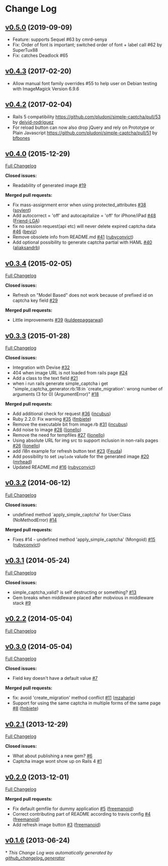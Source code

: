 # Change Log

## [v0.5.0](https://github.com/pludoni/simple-captcha/tree/v0.4.3) (2019-09-09)

- Feature: supports Sequel #63 by cmrd-senya
- Fix: Order of font is important; switched order of font + label call #62 by SuperTux88
- Fix: catches Deadlock #65

## [v0.4.3](https://github.com/pludoni/simple-captcha/tree/v0.4.3) (2017-02-20)

-  Allow manual font family overrides #55 to help user on Debian testing with ImageMagick Version 6.9.6

## [v0.4.2](https://github.com/pludoni/simple-captcha/tree/v0.4.2) (2017-02-04)

- Rails 5 compatibility https://github.com/pludoni/simple-captcha/pull/53 by [deivid-rodriguez](https://github.com/deivid-rodriguez)
- For reload button can now also drop jQuery and rely on Prototype or Plain Javascript https://github.com/pludoni/simple-captcha/pull/51 by [bfbones](https://github.com/bfbones)

## [v0.4.0](https://github.com/pludoni/simple-captcha/tree/v0.4.0) (2015-12-29)
[Full Changelog](https://github.com/pludoni/simple-captcha/compare/v0.3.4...v0.4.0)

**Closed issues:**

- Readability of generated image [\#19](https://github.com/pludoni/simple-captcha/issues/19)

**Merged pull requests:**

- Fix mass-assignment error when using protected\_attributes [\#38](https://github.com/pludoni/simple-captcha/pull/38) ([soylent](https://github.com/soylent))
- Add autocorrect = 'off' and autocapitalize = 'off' for iPhone/iPad [\#48](https://github.com/pludoni/simple-captcha/pull/48) ([Friend-LGA](https://github.com/Friend-LGA))
- fix no session request\(api etc\) will never delete expired captcha data [\#46](https://github.com/pludoni/simple-captcha/pull/46) ([beviz](https://github.com/beviz))
- Remove obsolete info from README.md [\#41](https://github.com/pludoni/simple-captcha/pull/41) ([rubyconvict](https://github.com/rubyconvict))
- Add optional possibility to generate captcha partial with HAML [\#40](https://github.com/pludoni/simple-captcha/pull/40) ([aliaksandrb](https://github.com/aliaksandrb))

## [v0.3.4](https://github.com/pludoni/simple-captcha/tree/v0.3.4) (2015-02-05)
[Full Changelog](https://github.com/pludoni/simple-captcha/compare/v0.3.3...v0.3.4)

**Closed issues:**

- Refresh on "Model Based" does not work because of prefixed id on captcha key field [\#29](https://github.com/pludoni/simple-captcha/issues/29)

**Merged pull requests:**

- Little improvements [\#39](https://github.com/pludoni/simple-captcha/pull/39) ([kuldeepaggarwal](https://github.com/kuldeepaggarwal))

## [v0.3.3](https://github.com/pludoni/simple-captcha/tree/v0.3.3) (2015-01-28)
[Full Changelog](https://github.com/pludoni/simple-captcha/compare/v0.3.2...v0.3.3)

**Closed issues:**

- Integration with Devise [\#32](https://github.com/pludoni/simple-captcha/issues/32)
- 404 when image URL is not loaded from rails page [\#24](https://github.com/pludoni/simple-captcha/issues/24)
- Add a class to the text field [\#21](https://github.com/pludoni/simple-captcha/issues/21)
- when i run rails generate simple\_captcha i get "simple\_captcha\_generator.rb:18:in `create\_migration': wrong number of arguments \(3 for 0\) \(ArgumentError\)" [\#18](https://github.com/pludoni/simple-captcha/issues/18)

**Merged pull requests:**

- Add additional check for request [\#36](https://github.com/pludoni/simple-captcha/pull/36) ([incubus](https://github.com/incubus))
- Ruby 2.2.0: Fix warning [\#35](https://github.com/pludoni/simple-captcha/pull/35) ([fmbiete](https://github.com/fmbiete))
- Remove the executable bit from image.rb [\#31](https://github.com/pludoni/simple-captcha/pull/31) ([incubus](https://github.com/incubus))
- Add noise to image [\#28](https://github.com/pludoni/simple-captcha/pull/28) ([lionello](https://github.com/lionello))
- Remove the need for tempfiles [\#27](https://github.com/pludoni/simple-captcha/pull/27) ([lionello](https://github.com/lionello))
- Using absolute URL for img src to support inclusion in non-rails pages [\#26](https://github.com/pludoni/simple-captcha/pull/26) ([lionello](https://github.com/lionello))
- add i18n example for refresh button text [\#23](https://github.com/pludoni/simple-captcha/pull/23) ([Feuda](https://github.com/Feuda))
- Add possibility to set `implode` valude for the generated image [\#20](https://github.com/pludoni/simple-captcha/pull/20) ([mrhead](https://github.com/mrhead))
- Updated README.md [\#16](https://github.com/pludoni/simple-captcha/pull/16) ([rubyconvict](https://github.com/rubyconvict))

## [v0.3.2](https://github.com/pludoni/simple-captcha/tree/v0.3.2) (2014-06-12)
[Full Changelog](https://github.com/pludoni/simple-captcha/compare/v0.3.1...v0.3.2)

**Closed issues:**

- undefined method `apply\_simple\_captcha' for User:Class \(NoMethodError\) [\#14](https://github.com/pludoni/simple-captcha/issues/14)

**Merged pull requests:**

- Fixes \#14 - undefined method 'apply\_simple\_captcha' \(Mongoid\) [\#15](https://github.com/pludoni/simple-captcha/pull/15) ([rubyconvict](https://github.com/rubyconvict))

## [v0.3.1](https://github.com/pludoni/simple-captcha/tree/v0.3.1) (2014-05-24)
[Full Changelog](https://github.com/pludoni/simple-captcha/compare/v0.2.2...v0.3.1)

**Closed issues:**

- simple\_captcha\_valid? is self destructing or something? [\#13](https://github.com/pludoni/simple-captcha/issues/13)
- Gem breaks when middleware placed after mobvious in middleware stack [\#9](https://github.com/pludoni/simple-captcha/issues/9)

## [v0.2.2](https://github.com/pludoni/simple-captcha/tree/v0.2.2) (2014-05-04)
[Full Changelog](https://github.com/pludoni/simple-captcha/compare/v0.3.0...v0.2.2)

## [v0.3.0](https://github.com/pludoni/simple-captcha/tree/v0.3.0) (2014-05-04)
[Full Changelog](https://github.com/pludoni/simple-captcha/compare/v0.2.1...v0.3.0)

**Closed issues:**

- Field key doesn't have a default value [\#7](https://github.com/pludoni/simple-captcha/issues/7)

**Merged pull requests:**

- fix: avoid 'create\_migration' method conflict [\#11](https://github.com/pludoni/simple-captcha/pull/11) ([mzaharie](https://github.com/mzaharie))
- Support for using the same captcha in multiple forms of the same page [\#8](https://github.com/pludoni/simple-captcha/pull/8) ([fmbiete](https://github.com/fmbiete))

## [v0.2.1](https://github.com/pludoni/simple-captcha/tree/v0.2.1) (2013-12-29)
[Full Changelog](https://github.com/pludoni/simple-captcha/compare/v0.2.0...v0.2.1)

**Closed issues:**

- What about publishing a new gem? [\#6](https://github.com/pludoni/simple-captcha/issues/6)
- Captcha image wont show up on Rails 4 [\#1](https://github.com/pludoni/simple-captcha/issues/1)

## [v0.2.0](https://github.com/pludoni/simple-captcha/tree/v0.2.0) (2013-12-01)
[Full Changelog](https://github.com/pludoni/simple-captcha/compare/v0.1.6...v0.2.0)

**Merged pull requests:**

- Fix default gemfile for dummy application [\#5](https://github.com/pludoni/simple-captcha/pull/5) ([freemanoid](https://github.com/freemanoid))
- Correct contributing part of README according to travis config [\#4](https://github.com/pludoni/simple-captcha/pull/4) ([freemanoid](https://github.com/freemanoid))
- Add refresh image button [\#3](https://github.com/pludoni/simple-captcha/pull/3) ([freemanoid](https://github.com/freemanoid))

## [v0.1.6](https://github.com/pludoni/simple-captcha/tree/v0.1.6) (2013-06-24)


\* *This Change Log was automatically generated by [github_changelog_generator](https://github.com/skywinder/Github-Changelog-Generator)*

